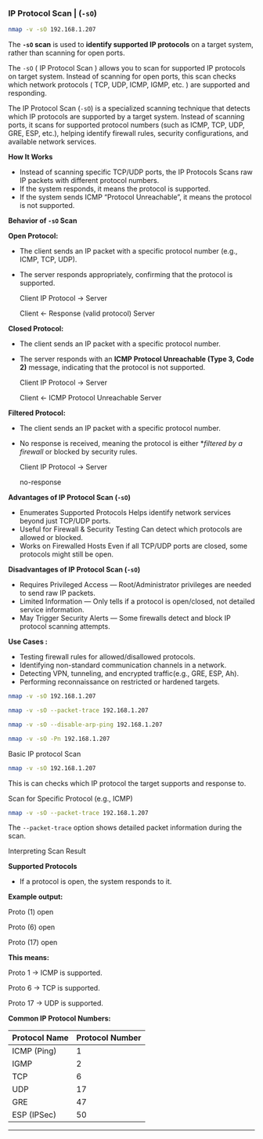 ### **IP Protocol Scan | (`-sO`)**

```bash
nmap -v -sO 192.168.1.207
```

The **`-sO` scan** is used to **identify supported IP protocols** on a target system, rather than scanning for open ports.

The `-sO` ( IP Protocol Scan ) allows you to scan for supported IP protocols on target system. Instead of scanning for open ports, this scan checks which network protocols ( TCP, UDP, ICMP, IGMP, etc. ) are supported and responding.

The IP Protocol Scan (`-sO`) is a specialized scanning technique that detects which IP protocols are supported by a target system. Instead of scanning ports, it scans for supported protocol numbers (such as ICMP, TCP, UDP, GRE, ESP, etc.), helping identify firewall rules, security configurations, and available network services.

**How It Works**

- Instead of scanning specific TCP/UDP ports, the IP Protocols Scans raw IP packets with different protocol numbers.
- If the system responds, it means the protocol is supported.
- If the system sends ICMP “Protocol Unreachable”, it means the protocol is not supported.

**Behavior of `-sO` Scan**

**Open Protocol:**

- The client sends an IP packet with a specific protocol number (e.g., ICMP, TCP, UDP).
- The server responds appropriately, confirming that the protocol is supported.
    
    Client               IP Protocol                 →     Server
    
    Client           ←   Response (valid protocol)         Server
    

**Closed Protocol:**

- The client sends an IP packet with a specific protocol number.
- The server responds with an **ICMP Protocol Unreachable (Type 3, Code 2)** message, indicating that the protocol is not supported.
    
    Client                 IP Protocol                 →     Server
    
    Client           ←   ICMP Protocol Unreachable           Server
    

**Filtered Protocol:**

- The client sends an IP packet with a specific protocol number.
- No response is received, meaning the protocol is either **filtered by a firewall* or blocked by security rules.
    
    Client                    IP Protocol      →     Server
    
     no-response
    

**Advantages of IP Protocol Scan (`-sO`)**

- Enumerates Supported Protocols Helps identify network services beyond just TCP/UDP ports.
- Useful for Firewall & Security Testing Can detect which protocols are allowed or blocked.
- Works on Firewalled Hosts Even if all TCP/UDP ports are closed, some protocols might still be open.

**Disadvantages of IP Protocol Scan (`-sO`)**

- Requires Privileged Access — Root/Administrator privileges are needed to send raw IP packets.
- Limited Information — Only tells if a protocol is open/closed, not detailed service information.
- May Trigger Security Alerts — Some firewalls detect and block IP protocol scanning attempts.

**Use Cases :**

- Testing firewall rules for allowed/disallowed protocols.
- Identifying non-standard communication channels in a network.
- Detecting VPN, tunneling, and encrypted traffic(e.g., GRE, ESP, Ah).
- Performing reconnaissance on restricted or hardened targets.

```bash
nmap -v -sO 192.168.1.207
```

```bash
nmap -v -sO --packet-trace 192.168.1.207
```

```bash
nmap -v -sO --disable-arp-ping 192.168.1.207
```

```bash
nmap -v -sO -Pn 192.168.1.207
```

Basic IP protocol Scan

```bash
nmap -v -sO 192.168.1.207
```

This is can checks which IP protocol the target supports and response to.

Scan for Specific Protocol (e.g., ICMP)

```bash
nmap -v -sO --packet-trace 192.168.1.207
```

The `--packet-trace` option shows detailed packet information during the scan.

Interpreting Scan Result

**Supported Protocols**

- If a protocol is open, the system responds to it.

**Example output:**

Proto (1) open

Proto (6) open

Proto (17) open

**This means:**

Proto 1 → ICMP is supported.

Proto 6 → TCP is supported.

Proto 17 → UDP is supported.

**Common IP Protocol Numbers:**

| **Protocol Name** | **Protocol Number** |
| --- | --- |
| ICMP (Ping) | 1 |
| IGMP | 2 |
| TCP | 6 |
| UDP | 17 |
| GRE | 47 |
| ESP (IPSec) | 50 |

---
